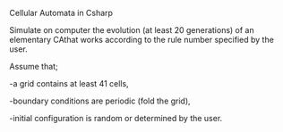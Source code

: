 Cellular Automata in Csharp

Simulate on computer the evolution (at least 20 generations) of an elementary CAthat works according to the rule number specified by the user. 

Assume that;

-a grid contains at least 41 cells,

-boundary conditions are periodic (fold the grid),

-initial configuration is random or determined by the user.
